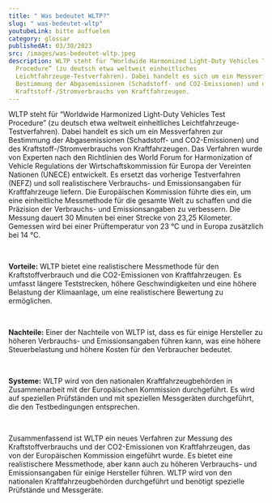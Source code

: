 ```yaml
---
title: " Was bedeutet WLTP?"
slug: " was-bedeutet-wltp"
youtubeLink: bitte auffuelen
category: glossar
publishedAt: 03/30/2023
src: /images/was-bedeutet-wltp.jpeg
description: WLTP steht für “Worldwide Harmonized Light-Duty Vehicles Test
  Procedure” (zu deutsch etwa weltweit einheitliches
  Leichtfahrzeuge-Testverfahren). Dabei handelt es sich um ein Messverfahren zur
  Bestimmung der Abgasemissionen (Schadstoff- und CO2-Emissionen) und des
  Kraftstoff-/Stromverbrauchs von Kraftfahrzeugen.
---
```

WLTP steht für “Worldwide Harmonized Light-Duty Vehicles Test Procedure” (zu deutsch etwa weltweit einheitliches Leichtfahrzeuge-Testverfahren). Dabei handelt es sich um ein Messverfahren zur Bestimmung der Abgasemissionen (Schadstoff- und CO2-Emissionen) und des Kraftstoff-/Stromverbrauchs von Kraftfahrzeugen. Das Verfahren wurde von Experten nach den Richtlinien des World Forum for Harmonization of Vehicle Regulations der Wirtschaftskommission für Europa der Vereinten Nationen (UNECE) entwickelt. Es ersetzt das vorherige Testverfahren (NEFZ) und soll realistischere Verbrauchs- und Emissionsangaben für Kraftfahrzeuge liefern. Die Europäischen Kommission führte dies ein, um eine einheitliche Messmethode für die gesamte Welt zu schaffen und die Präzision der Verbrauchs- und Emissionsangaben zu verbessern. Die Messung dauert 30 Minuten bei einer Strecke von 23,25 Kilometer. Gemessen wird bei einer Prüftemperatur von 23 °C und in Europa zusätzlich bei 14 °C.

<br />

**Vorteile:** WLTP bietet eine realistischere Messmethode für den Kraftstoffverbrauch und die CO2-Emissionen von Kraftfahrzeugen. Es umfasst längere Teststrecken, höhere Geschwindigkeiten und eine höhere Belastung der Klimaanlage, um eine realistischere Bewertung zu ermöglichen.

<br />

**Nachteile:** Einer der Nachteile von WLTP ist, dass es für einige Hersteller zu höheren Verbrauchs- und Emissionsangaben führen kann, was eine höhere Steuerbelastung und höhere Kosten für den Verbraucher bedeutet.

<br />

**Systeme:** WLTP wird von den nationalen Kraftfahrzeugbehörden in Zusammenarbeit mit der Europäischen Kommission durchgeführt. Es wird auf speziellen Prüfständen und mit speziellen Messgeräten durchgeführt, die den Testbedingungen entsprechen.

<br />

Zusammenfassend ist WLTP ein neues Verfahren zur Messung des Kraftstoffverbrauchs und der CO2-Emissionen von Kraftfahrzeugen, das von der Europäischen Kommission eingeführt wurde. Es bietet eine realistischere Messmethode, aber kann auch zu höheren Verbrauchs- und Emissionsangaben für einige Hersteller führen. WLTP wird von den nationalen Kraftfahrzeugbehörden durchgeführt und benötigt spezielle Prüfstände und Messgeräte.
